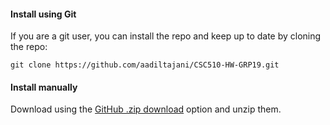 #### Install using Git

If you are a git user, you can install the repo and keep up to date by cloning the repo:

    git clone https://github.com/aadiltajani/CSC510-HW-GRP19.git

#### Install manually

Download using the [GitHub .zip download](https://github.com/aadiltajani/CSC510-HW-GRP19/archive/master.zip) option and unzip them.
